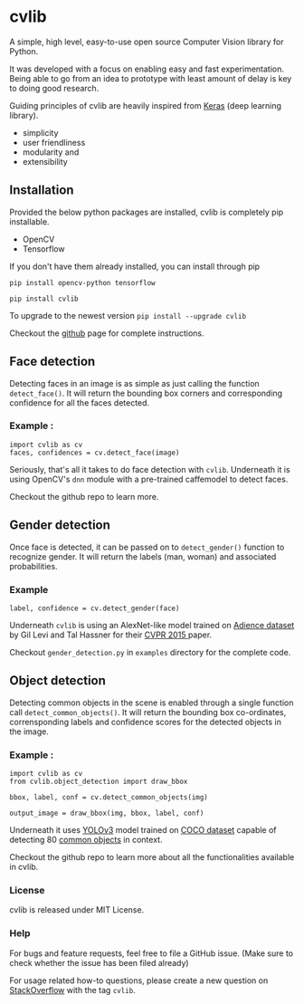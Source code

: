 # cvlib 
A simple, high level, easy-to-use open source Computer Vision library for Python.

It was developed with a focus on enabling easy and fast experimentation. Being able to go from an idea to prototype with least amount of delay is key to doing good research.

Guiding principles of cvlib are heavily inspired from [Keras](https://keras.io) (deep learning library). 
* simplicity
* user friendliness
* modularity and 
* extensibility

## Installation
Provided the below python packages are installed, cvlib is completely pip installable.
* OpenCV
* Tensorflow

If you don't have them already installed, you can install through pip

`pip install opencv-python tensorflow`

`pip install cvlib`

To upgrade to the newest version
`pip install --upgrade cvlib`

Checkout the [github](https://github.com/arunponnusamy/cvlib) page for complete instructions.

## Face detection
Detecting faces in an image is as simple as just calling the function `detect_face()`. It will return the bounding box corners and corresponding confidence for all the faces detected.
### Example :

``` 
import cvlib as cv
faces, confidences = cv.detect_face(image) 
```
Seriously, that's all it takes to do face detection with `cvlib`. Underneath it is using OpenCV's `dnn` module with a pre-trained caffemodel to detect faces. 

Checkout the github repo to learn more. 

## Gender detection
Once face is detected, it can be passed on to `detect_gender()` function to recognize gender. It will return the labels (man, woman) and associated probabilities. 

### Example

`label, confidence = cv.detect_gender(face) `

Underneath `cvlib` is using an AlexNet-like model trained on [Adience dataset](https://talhassner.github.io/home/projects/Adience/Adience-data.html#agegender) by Gil Levi and Tal Hassner for their [CVPR 2015 ](https://talhassner.github.io/home/publication/2015_CVPR) paper.

Checkout `gender_detection.py` in `examples` directory for the complete code. 


## Object detection
Detecting common objects in the scene is enabled through a single function call `detect_common_objects()`. It will return the bounding box co-ordinates, corrensponding labels and confidence scores for the detected objects in the image.

### Example :

``` 
import cvlib as cv
from cvlib.object_detection import draw_bbox

bbox, label, conf = cv.detect_common_objects(img)

output_image = draw_bbox(img, bbox, label, conf)
```
Underneath it uses [YOLOv3](https://pjreddie.com/darknet/yolo/) model trained on [COCO dataset](http://cocodataset.org/) capable of detecting 80 [common objects](https://github.com/arunponnusamy/object-detection-opencv/blob/master/yolov3.txt) in context.

Checkout the github repo to learn more about all the functionalities available in cvlib. 

### License
cvlib is released under MIT License.

### Help
For bugs and feature requests, feel free to file a GitHub issue. (Make sure to check whether the issue has been filed already)

For usage related how-to questions, please create a new question on [StackOverflow](https://stackoverflow.com/questions/tagged/cvlib) with the tag `cvlib`.
